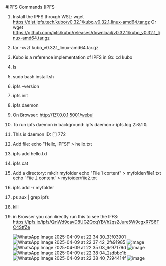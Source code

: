 #IPFS
Commands (IPFS)
1.	Install the IPFS through WSL: wget https://dist.ipfs.tech/kubo/v0.32.1/kubo_v0.32.1_linux-amd64.tar.gz 
Or 
wget https://github.com/ipfs/kubo/releases/download/v0.32.1/kubo_v0.32.1_linux-amd64.tar.gz
2.	tar -xvzf kubo_v0.32.1_linux-amd64.tar.gz
3.	Kubo is a reference implementation of IPFS in Go: cd kubo 
4.	ls
5.	sudo bash install.sh
6.	ipfs –version
7.	ipfs init
8.	ipfs daemon
9.	On Browser: http://127.0.0.1:5001/webui
10.	To run ipfs daemon in background: ipfs daemon > ipfs.log 2>&1 &
11.	This is daemon ID: [1] 772
12.	Add file: echo "Hello, IPFS!" > hello.txt
13.	ipfs add hello.txt
14.	ipfs cat <CID>
15.	Add a directory: 
mkdir myfolder
echo "File 1 content" > myfolder/file1.txt
echo "File 2 content" > myfolder/file2.txt
16.	ipfs add -r myfolder
17.	ps aux | grep ipfs
18.	kill <PID>
19.	in Browser you can directly run this to see the IPFS: https://ipfs.io/ipfs/QmWd9cavD8UGZQcqYBVhZqs2Jure5W9cgxR7S6TC4StfZe

    ![WhatsApp Image 2025-04-09 at 22 34 30_33f03901](https://github.com/user-attachments/assets/9ef52b9d-b75f-4eef-9b0e-4e886e64cf26)
![WhatsApp Image 2025-04-09 at 22 37 42_2fe91985](https://github.com/user-attachments/assets/1f1f1157-18e9-49bd-ad64-a521f22a85b4)
![image](https://github.com/user-attachments/assets/28899af9-abc9-4e95-986b-beeff73f8413)
![WhatsApp Image 2025-04-09 at 22 35 03_6e97179d](https://github.com/user-attachments/assets/020d71e8-801b-4da0-b05c-d5834f6272d8)
![image](https://github.com/user-attachments/assets/6879deea-6eec-415c-a2ad-378b802b85b7)
![WhatsApp Image 2025-04-09 at 22 38 04_2adbbc1b](https://github.com/user-attachments/assets/583aaa18-2e6e-4773-88b5-f00e7020a5e3)
![WhatsApp Image 2025-04-09 at 22 38 40_7294414f](https://github.com/user-attachments/assets/64be043c-8b3f-4d9c-85b0-c303f3777e45)
![image](https://github.com/user-attachments/assets/cac62ed4-b61c-4419-a3d7-6287cd9443b3)
